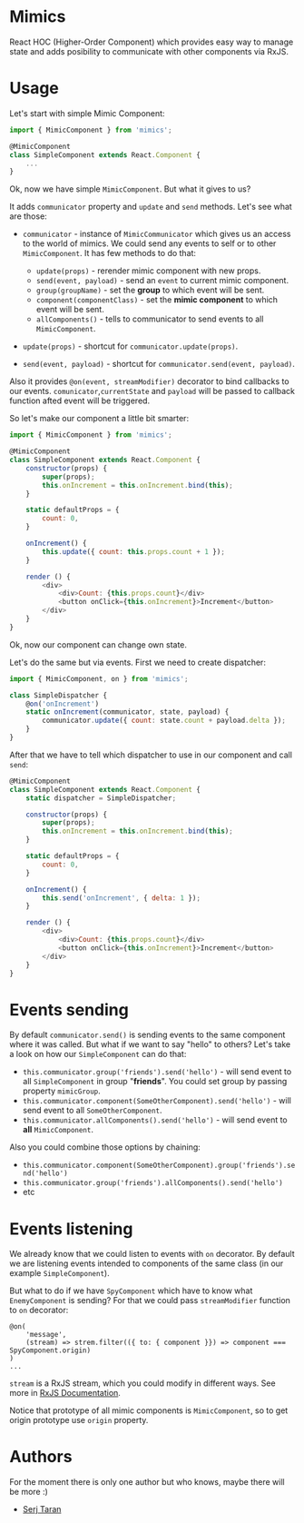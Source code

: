 # Mimics

React HOC (Higher-Order Component) which provides easy way to manage state and adds posibility to communicate with other components via RxJS.

# Usage

Let's start with simple Mimic Component:
```js
import { MimicComponent } from 'mimics';

@MimicComponent
class SimpleComponent extends React.Component {
    ...
}
```

Ok, now we have simple `MimicComponent`. But what it gives to us?

It adds `communicator` property and `update` and `send` methods. Let's see what are those:

- `communicator` - instance of `MimicCommunicator` which gives us an access to the world of mimics.
We could send any events to self or to other `MimicComponent`. It has few methods to do that:
  - `update(props)` - rerender mimic component with new props.
  - `send(event, payload)` - send an `event` to current mimic component.
  - `group(groupName)` - set the **group** to which event will be sent.
  - `component(componentClass)` - set the **mimic component** to which event will be sent.
  - `allComponents()` - tells to communicator to send events to all `MimicComponent`.

- `update(props)` - shortcut for `communicator.update(props)`.
- `send(event, payload)` - shortcut for `communicator.send(event, payload)`.

Also it provides `@on(event, streamModifier)` decorator to bind callbacks to our events.
`comunicator`,`currentState` and `payload` will be passed to callback function afted event will be triggered.


So let's make our component a little bit smarter:
```js
import { MimicComponent } from 'mimics';

@MimicComponent
class SimpleComponent extends React.Component {
    constructor(props) {
        super(props);
        this.onIncrement = this.onIncrement.bind(this);
    }

    static defaultProps = {
        count: 0,
    }

    onIncrement() {
        this.update({ count: this.props.count + 1 });
    }

    render () {
        <div>
            <div>Count: {this.props.count}</div>
            <button onClick={this.onIncrement}>Increment</button>
        </div>
    }
}
```
Ok, now our component can change own state.


Let's do the same but via events. First we need to create dispatcher:
```js
import { MimicComponent, on } from 'mimics';

class SimpleDispatcher {
    @on('onIncrement')
    static onIncrement(communicator, state, payload) {
        communicator.update({ count: state.count + payload.delta });
    }
}
```

After that we have to tell which dispatcher to use in our component and call `send`:
```js
@MimicComponent
class SimpleComponent extends React.Component {
    static dispatcher = SimpleDispatcher;

    constructor(props) {
        super(props);
        this.onIncrement = this.onIncrement.bind(this);
    }

    static defaultProps = {
        count: 0,
    }

    onIncrement() {
        this.send('onIncrement', { delta: 1 });
    }

    render () {
        <div>
            <div>Count: {this.props.count}</div>
            <button onClick={this.onIncrement}>Increment</button>
        </div>
    }
}
```

# Events sending

By default `communicator.send()` is sending events to the same component where it was called.
But what if we want to say "hello" to others?
Let's take a look on how our `SimpleComponent` can do that:
- `this.communicator.group('friends').send('hello')` - will send event to all `SimpleComponent` in group "**friends**". You could set group by passing property `mimicGroup`.
- `this.communicator.component(SomeOtherComponent).send('hello')` - will send event to all `SomeOtherComponent`.
- `this.communicator.allComponents().send('hello')` - will send event to **all** `MimicComponent`.

Also you could combine those options by chaining:
- `this.communicator.component(SomeOtherComponent).group('friends').send('hello')`
- `this.communicator.group('friends').allComponents().send('hello')`
- etc

# Events listening

We already know that we could listen to events with `on` decorator.
By default we are listening events intended to components of the same class (in our example `SimpleComponent`).

But what to do if we have `SpyComponent` which have to know what `EnemyComponent` is sending?
For that we could pass `streamModifier` function to `on` decorator:

```
@on(
    'message',
    (stream) => strem.filter(({ to: { component }}) => component === SpyComponent.origin)
)
...
```
`stream` is a RxJS stream, which you could modify in different ways. See more in [RxJS Documentation](http://reactivex.io/rxjs/manual/index.html).

Notice that prototype of all mimic components is `MimicComponent`, so to get origin prototype use `origin` property.


# Authors
For the moment there is only one author but who knows, maybe there will be more :)

- [Serj Taran](https://github.com/s-tar)
